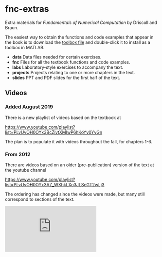 # fnc-extras
Extra materials for _Fundamentals of Numerical Computation_ by Driscoll and Braun.

The easiest way to obtain the functions and code examples that appear in the book is to download the [toolbox file](https://github.com/tobydriscoll/fnc-extras/raw/master/Fundamentals%20of%20Numerical%20Computation.mltbx) and double-click it to install as a toolbox in MATLAB. 

- **data** Data files needed for certain exercises.
- **fnc** Files for all the textbook functions and code examples.
- **labs** Laboratory-style exercises to accompany the text.
- **projects** Projects relating to one or more chapters in the text. 
- **slides** PPT and PDF slides for the first half of the text.

## Videos

### Added August 2019

There is a new playlist of videos based on the textbook at 

<https://www.youtube.com/playlist?list=PLvUvOH0OYx3BcZivtXMIwP6hKoYv0YvGn>

The plan is to populate it with videos throughout the fall, for chapters 1-6. 

### From 2012

There are videos based on an older (pre-publication) version of the text at the youtube channel

<https://www.youtube.com/playlist?list=PLvUvOH0OYx3AZ_WXhkLXo3JLSeGT2wLj3>

The ordering has changed since the videos were made, but many still correspond to sections of the text. 

[![Analytics](https://ga-beacon.appspot.com/UA-117968991-1/fnc-extras/README.md)](https://github.com/igrigorik/ga-beacon)
